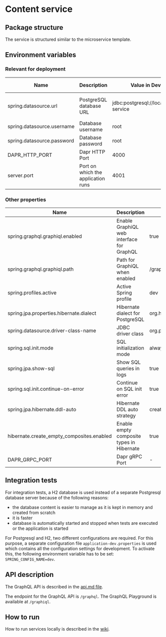 # Content service

## Package structure

The service is structured similar to the microservice template.

## Environment variables

### Relevant for deployment

| Name                       | Description                        | Value in Dev Environment                         | Value in Prod Environment                                            |
|----------------------------|------------------------------------|--------------------------------------------------|----------------------------------------------------------------------|
| spring.datasource.url      | PostgreSQL database URL            | jdbc:postgresql://localhost:4032/content-service | jdbc:postgresql://content-service-db-postgresql:5432/content-service |
| spring.datasource.username | Database username                  | root                                             | gits                                                                 |
| spring.datasource.password | Database password                  | root                                             | secret                                                               |
| DAPR_HTTP_PORT             | Dapr HTTP Port                     | 4000                                             | 3500                                                                 |
| server.port                | Port on which the application runs | 4001                                             | 4001                                                                 |

### Other properties
| Name                                      | Description                               | Value in Dev Environment                  | Value in Prod Environment               |
|-------------------------------------------|-------------------------------------------|-------------------------------------------|-----------------------------------------|
| spring.graphql.graphiql.enabled           | Enable GraphiQL web interface for GraphQL | true                                      | true                                    |
| spring.graphql.graphiql.path              | Path for GraphiQL when enabled            | /graphiql                                 | /graphiql                               |
| spring.profiles.active                    | Active Spring profile                     | dev                                       | prod                                    |
| spring.jpa.properties.hibernate.dialect   | Hibernate dialect for PostgreSQL          | org.hibernate.dialect.PostgreSQLDialect** | org.hibernate.dialect.PostgreSQLDialect |
| spring.datasource.driver-class-name       | JDBC driver class                         | org.postgresql.Driver                     | org.postgresql.Driver                   |
| spring.sql.init.mode                      | SQL initialization mode                   | always                                    | always                                  |
| spring.jpa.show-sql                       | Show SQL queries in logs                  | true                                      | true                                    |
| spring.sql.init.continue-on-error         | Continue on SQL init error                | true                                      | true                                    |
| spring.jpa.hibernate.ddl-auto             | Hibernate DDL auto strategy               | create                                    | update                                  |
| hibernate.create_empty_composites.enabled | Enable empty composite types in Hibernate | true                                      | true                                    |
| DAPR_GRPC_PORT                            | Dapr gRPC Port                            | -                                         | 50001                                   |

## Integration tests

For integration tests, a H2 database is used instead of a separate Postgresql database server because of the following
reasons:

- the database content is easier to manage as it is kept in memory and created from scratch
- it is faster
- database is automatically started and stopped when tests are executed or the application is started

For Postgresql and H2, two different configurations are required.
For this purpose, a separate configuration file `application-dev.properties` is used which contains all the configuration
settings for development. To activate this, the following environment variable has to be set: `SPRING_CONFIG_NAME=dev`.

## API description

The GraphQL API is described in the [api.md file](api.md).

The endpoint for the GraphQL API is `/graphql`. The GraphQL Playground is available at `/graphiql`.

## How to run

How to run services locally is described in
the [wiki](https://gits-enpro.readthedocs.io/en/latest/dev-manuals/backend/get-started.html).

